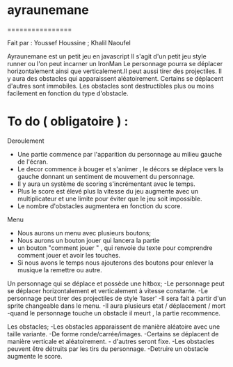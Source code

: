 # ayraunemane
================


Fait par : Youssef Houssine ; Khalil Naoufel 

Ayraunemane est un petit jeu en javascript 
Il s'agit d'un petit jeu style runner ou l'on peut incarner un IronMan 
Le personnage pourra se déplacer horizontalement ainsi que verticalement.Il peut aussi tirer des projectiles.
Il y aura des obstacles qui apparaissent aléatoirement. Certains se déplacent d'autres sont immobiles.
Les obstacles sont destructibles plus ou moins facilement en fonction du type d'obstacle.

To do ( obligatoire ) :
=======================

Deroulement 
- Une partie commence par l'apparition du personnage au milieu gauche de l'écran.
- Le decor commence à bouger et s'animer , le décors se déplace vers la gauche donnant un sentiment de mouvement du             personnage.
- Il y aura un système de scoring s'incrémentant avec le temps.
- Plus le score est élevé plus la vitesse du jeu augmente avec un multiplicateur et une limite pour éviter que le jeu           soit impossible.
- Le nombre d'obstacles augmentera en fonction du score.
    
 Menu  
 - Nous aurons un menu avec plusieurs boutons; 
 - Nous aurons un bouton jouer qui lancera la partie
 - un bouton "comment jouer " , qui renvoie du texte pour comprendre comment jouer et avoir les touches. 
 - Si nous avons le temps nous ajouterons des boutons pour enlever la musique la remettre ou autre.
  
   
 
    
  Un personnage qui se déplace et possède une hitbox;
    -Le personnage peut se déplacer horizontalement et verticalement à vitesse constante.
    -Le personnage peut tirer des projectiles de style 'laser'
    -Il sera fait à partir d'un sprite changeable dans le menu.
    -Il aura plusieurs etat / déplacement / mort 
    -quand le personnage touche un obstacle il meurt , la partie recommence.
  
  
  Les obstacles;
    -Les obstacles apparaissent de manière aléatoire avec une taille variante. 
    -De forme ronde/carrée/images.
    -Certains se déplacent de manière verticale et aléatoirement.
    - d'autres seront fixe.
    -Les obstacles peuvent être détruits par les tirs du personnage.
    -Detruire un obstacle augmente le score.
    
    
    
    
    
  
  
  

